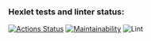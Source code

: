 ### Hexlet tests and linter status:

[![Actions Status](https://github.com/StepanenkoArtem/frontend-project-lvl1/workflows/hexlet-check/badge.svg)](https://github.com/StepanenkoArtem/frontend-project-lvl1/actions)
[![Maintainability](https://api.codeclimate.com/v1/badges/a99a88d28ad37a79dbf6/maintainability)](https://codeclimate.com/github/codeclimate/codeclimate/maintainability)
![Lint](https://github.com/StepanenkoArtem/frontend-project-lvl1/actions/workflows/lint.yml/badge.svg)
